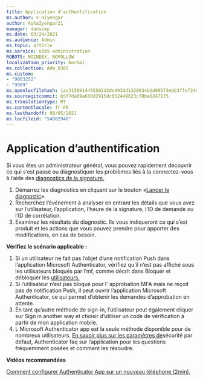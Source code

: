 ```yaml
---
title: Application d’authentification
ms.author: v-aiyengar
author: AshaIyengar21
manager: dansimp
ms.date: 03/24/2021
ms.audience: Admin
ms.topic: article
ms.service: o365-administration
ROBOTS: NOINDEX, NOFOLLOW
localization_priority: Normal
ms.collection: Adm_O365
ms.custom:
- "9003252"
- "9909"
ms.openlocfilehash: 1ac3158914455502d2de493dd1320034b1d09573ebb3ffef24c23eb1e816cad0
ms.sourcegitcommit: b5f7da89a650d2915dc652449623c78be6247175
ms.translationtype: MT
ms.contentlocale: fr-FR
ms.lasthandoff: 08/05/2021
ms.locfileid: "54082940"
---
```

# <a name="authentication-app"></a>Application d’authentification

Si vous êtes un administrateur général, vous pouvez rapidement découvrir ce qui s’est passé ou diagnostiquer les problèmes liés à la connectez-vous à l’aide des [diagnostics de la signature.](https://ms.portal.azure.com/microsoft.onmicrosoft.com?loginHint=shhada@microsoft.com#blade/Microsoft_AAD_IAM/ActiveDirectoryMenuBlade/diagnose/symptomId/ms_aad_dxp_signin_caDiagnoseAndSolveSummarySymptom)

1. Démarrez les diagnostics en cliquant sur le bouton «[Lancer le diagnostic](https://portal.azure.com/#blade/Microsoft_AAD_IAM/ActiveDirectoryMenuBlade/diagnose/symptomId/ms_aad_dxp_signin_caDiagnoseAndSolveSummarySymptom)». 
1. Recherchez l’événement à analyser en entrant les détails que vous avez sur l’utilisateur, l’application, l’heure de la signature, l’ID de demande ou l’ID de corrélation.
1. Examinez les résultats du diagnostic. Ils vous indiqueront ce qui s’est produit et les actions que vous pouvez prendre pour apporter des modifications, en cas de besoin.

**Vérifiez le scénario applicable :**

1. Si un utilisateur ne fait pas l’objet d’une notification Push dans l’application Microsoft Authenticator, vérifiez qu’il n’est pas affiché sous les utilisateurs bloqués par l’mf, comme décrit dans Bloquer et débloquer les [utilisateurs.](https://portal.azure.com/#blade/Microsoft_AAD_IAM/ActiveDirectoryMenuBlade/diagnose/symptomId/ms_aad_dxp_signin_caDiagnoseAndSolveSummarySymptom)
1. Si l’utilisateur n’est pas bloqué pour l' approbation MFA mais ne reçoit pas de notification Push, il peut ouvrir l’application Microsoft Authenticator, ce qui permet d’obtenir les demandes d’approbation en attente.
1. En tant qu’autre méthode de sign-in, l’utilisateur peut également cliquer sur Sign in another way et choisir d’utiliser un code de vérification à partir de mon application mobile.
1. L Microsoft Authenticator app est la seule méthode disponible pour de nombreux utilisateurs. [En savoir plus sur les paramètres de](https://docs.microsoft.com/azure/active-directory/fundamentals/concept-fundamentals-security-defaults)sécurité par défaut, Authenticator faq sur l’application pour les questions fréquemment posées et comment les résoudre. [](https://docs.microsoft.com/azure/active-directory/user-help/user-help-auth-app-faq)
 
**Vidéos recommandées**

[Comment configurer Authenticator App sur un nouveau téléphone (2min).](https://go.microsoft.com/fwlink/?linkid=2158163&clcid=0x409)

